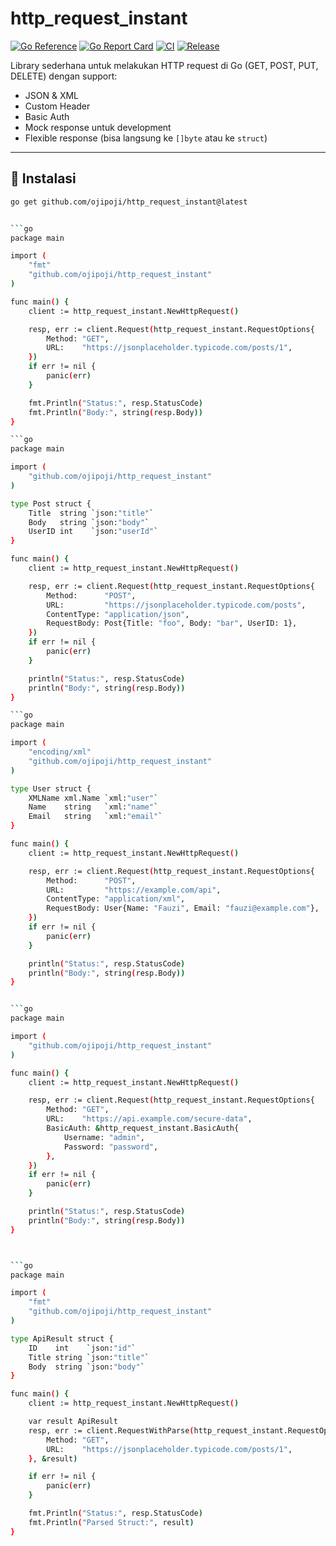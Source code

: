 # http_request_instant

[![Go Reference](https://pkg.go.dev/badge/github.com/ojipoji/http_request_instant.svg)](https://pkg.go.dev/github.com/ojipoji/http_request_instant)
[![Go Report Card](https://goreportcard.com/badge/github.com/ojipoji/http_request_instant)](https://goreportcard.com/report/github.com/ojipoji/http_request_instant)
[![CI](https://github.com/ojipoji/http_request_instant/actions/workflows/go.yml/badge.svg)](https://github.com/ojipoji/http_request_instant/actions)
[![Release](https://img.shields.io/github/v/release/ojipoji/http_request_instant)](https://github.com/ojipoji/http_request_instant/releases)

Library sederhana untuk melakukan HTTP request di Go (GET, POST, PUT, DELETE) dengan support:
- JSON & XML
- Custom Header
- Basic Auth
- Mock response untuk development
- Flexible response (bisa langsung ke `[]byte` atau ke `struct`)

---

## 🚀 Instalasi

```bash
go get github.com/ojipoji/http_request_instant@latest


```go
package main

import (
	"fmt"
	"github.com/ojipoji/http_request_instant"
)

func main() {
	client := http_request_instant.NewHttpRequest()

	resp, err := client.Request(http_request_instant.RequestOptions{
		Method: "GET",
		URL:    "https://jsonplaceholder.typicode.com/posts/1",
	})
	if err != nil {
		panic(err)
	}

	fmt.Println("Status:", resp.StatusCode)
	fmt.Println("Body:", string(resp.Body))
}

```go
package main

import (
	"github.com/ojipoji/http_request_instant"
)

type Post struct {
	Title  string `json:"title"`
	Body   string `json:"body"`
	UserID int    `json:"userId"`
}

func main() {
	client := http_request_instant.NewHttpRequest()

	resp, err := client.Request(http_request_instant.RequestOptions{
		Method:      "POST",
		URL:         "https://jsonplaceholder.typicode.com/posts",
		ContentType: "application/json",
		RequestBody: Post{Title: "foo", Body: "bar", UserID: 1},
	})
	if err != nil {
		panic(err)
	}

	println("Status:", resp.StatusCode)
	println("Body:", string(resp.Body))
}

```go
package main

import (
	"encoding/xml"
	"github.com/ojipoji/http_request_instant"
)

type User struct {
	XMLName xml.Name `xml:"user"`
	Name    string   `xml:"name"`
	Email   string   `xml:"email"`
}

func main() {
	client := http_request_instant.NewHttpRequest()

	resp, err := client.Request(http_request_instant.RequestOptions{
		Method:      "POST",
		URL:         "https://example.com/api",
		ContentType: "application/xml",
		RequestBody: User{Name: "Fauzi", Email: "fauzi@example.com"},
	})
	if err != nil {
		panic(err)
	}

	println("Status:", resp.StatusCode)
	println("Body:", string(resp.Body))
}


```go
package main

import (
	"github.com/ojipoji/http_request_instant"
)

func main() {
	client := http_request_instant.NewHttpRequest()

	resp, err := client.Request(http_request_instant.RequestOptions{
		Method: "GET",
		URL:    "https://api.example.com/secure-data",
		BasicAuth: &http_request_instant.BasicAuth{
			Username: "admin",
			Password: "password",
		},
	})
	if err != nil {
		panic(err)
	}

	println("Status:", resp.StatusCode)
	println("Body:", string(resp.Body))
}



```go
package main

import (
	"fmt"
	"github.com/ojipoji/http_request_instant"
)

type ApiResult struct {
	ID    int    `json:"id"`
	Title string `json:"title"`
	Body  string `json:"body"`
}

func main() {
	client := http_request_instant.NewHttpRequest()

	var result ApiResult
	resp, err := client.RequestWithParse(http_request_instant.RequestOptions{
		Method: "GET",
		URL:    "https://jsonplaceholder.typicode.com/posts/1",
	}, &result)

	if err != nil {
		panic(err)
	}

	fmt.Println("Status:", resp.StatusCode)
	fmt.Println("Parsed Struct:", result)
}


